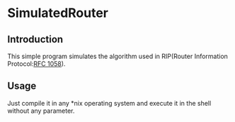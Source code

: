 # SimulatedRouter
## Introduction
This simple program simulates the algorithm used in RIP(Router Information Protocol:[RFC 1058](https://tools.ietf.org/html/rfc1058)).
## Usage
Just compile it in any \*nix operating system and execute it in the shell without any parameter.

